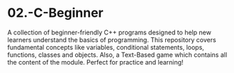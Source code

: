 # 02.-C-Beginner
A collection of beginner-friendly C++ programs designed to help new learners understand the basics of programming. This repository covers fundamental concepts like variables, conditional statements, loops, functions, classes and objects. Also, a Text-Based game which contains all the content of the module. Perfect for practice and learning!
